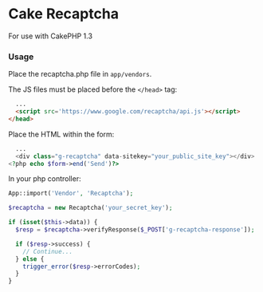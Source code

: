 # Cake Recaptcha

For use with CakePHP 1.3

### Usage

Place the recaptcha.php file in `app/vendors`.

The JS files must be placed before the `</head>` tag:

```html
  ...
  <script src='https://www.google.com/recaptcha/api.js'></script>
</head>
```

Place the HTML within the form:

```php
  ...
  <div class="g-recaptcha" data-sitekey="your_public_site_key"></div>
<?php echo $form->end('Send')?>
```

In your php controller:

```php
App::import('Vendor', 'Recaptcha');

$recaptcha = new Recaptcha('your_secret_key');

if (isset($this->data)) {
  $resp = $recaptcha->verifyResponse($_POST['g-recaptcha-response']);

  if ($resp->success) {
    // Continue...
  } else {
    trigger_error($resp->errorCodes);
  }
}
```